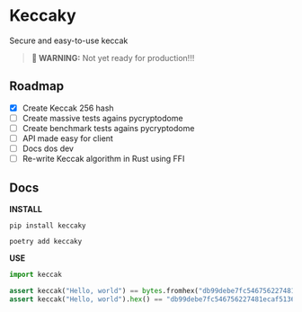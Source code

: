 # Keccaky

Secure and easy-to-use keccak

> **🚨 WARNING:** Not yet ready for production!!!


## Roadmap

- [x] Create Keccak 256 hash
- [ ] Create massive tests agains pycryptodome
- [ ] Create benchmark tests agains pycryptodome
- [ ] API made easy for client
- [ ] Docs dos dev
- [ ] Re-write Keccak algorithm in Rust using FFI

## Docs

**INSTALL**

```
pip install keccaky
```

```
poetry add keccaky
```

**USE**


```python
import keccak

assert keccak("Hello, world") == bytes.fromhex("db99debe7fc546756227481ecaf5136f5b86180d99c5666a14421367c7187e5c")
assert keccak("Hello, world").hex() == "db99debe7fc546756227481ecaf5136f5b86180d99c5666a14421367c7187e5c"
```
